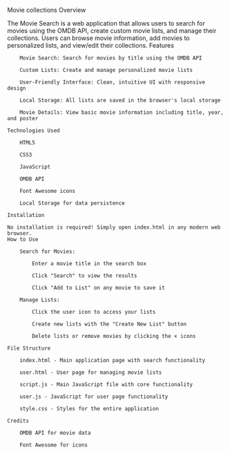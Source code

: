 Movie collections 
Overview

The Movie Search is a web application that allows users to search for movies using the OMDB API, create custom movie lists, and manage their collections. Users can browse movie information, add movies to personalized lists, and view/edit their collections.
Features
```
    Movie Search: Search for movies by title using the OMDB API

    Custom Lists: Create and manage personalized movie lists

    User-Friendly Interface: Clean, intuitive UI with responsive design

    Local Storage: All lists are saved in the browser's local storage

    Movie Details: View basic movie information including title, year, and poster

Technologies Used

    HTML5

    CSS3

    JavaScript

    OMDB API

    Font Awesome icons

    Local Storage for data persistence

Installation

No installation is required! Simply open index.html in any modern web browser.
How to Use

    Search for Movies:

        Enter a movie title in the search box

        Click "Search" to view the results

        Click "Add to List" on any movie to save it

    Manage Lists:

        Click the user icon to access your lists

        Create new lists with the "Create New List" button

        Delete lists or remove movies by clicking the × icons

File Structure

    index.html - Main application page with search functionality

    user.html - User page for managing movie lists

    script.js - Main JavaScript file with core functionality

    user.js - JavaScript for user page functionality

    style.css - Styles for the entire application

Credits

    OMDB API for movie data

    Font Awesome for icons
```
